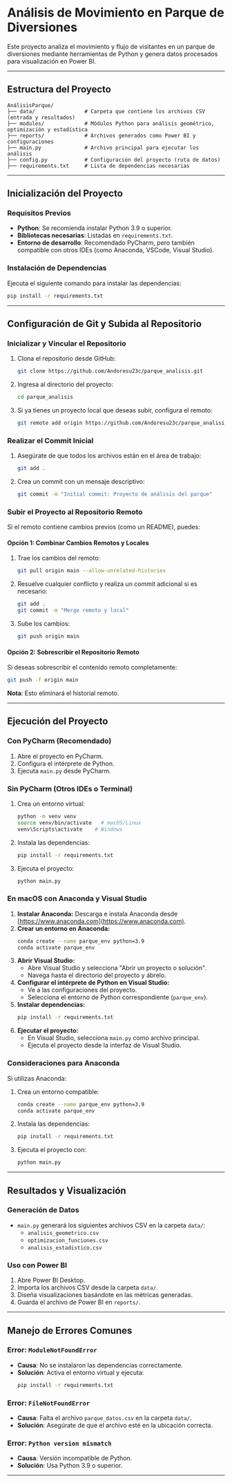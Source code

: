 # Análisis de Movimiento en Parque de Diversiones

Este proyecto analiza el movimiento y flujo de visitantes en un parque de diversiones mediante herramientas de Python y genera datos procesados para visualización en Power BI.

---

## Estructura del Proyecto

```
AnálisisParque/
├── data/                # Carpeta que contiene los archivos CSV (entrada y resultados)
├── modules/             # Módulos Python para análisis geométrico, optimización y estadística
├── reports/             # Archivos generados como Power BI y configuraciones
├── main.py              # Archivo principal para ejecutar los análisis
├── config.py            # Configuración del proyecto (ruta de datos)
├── requirements.txt     # Lista de dependencias necesarias
```

---

## Inicialización del Proyecto

### **Requisitos Previos**
- **Python**: Se recomienda instalar Python 3.9 o superior.
- **Bibliotecas necesarias**: Listadas en `requirements.txt`.
- **Entorno de desarrollo**: Recomendado PyCharm, pero también compatible con otros IDEs (como Anaconda, VSCode, Visual Studio).

### **Instalación de Dependencias**
Ejecuta el siguiente comando para instalar las dependencias:
```bash
pip install -r requirements.txt
```

---

## Configuración de Git y Subida al Repositorio

### **Inicializar y Vincular el Repositorio**
1. Clona el repositorio desde GitHub:
   ```bash
   git clone https://github.com/Andoresu23c/parque_analisis.git
   ```
2. Ingresa al directorio del proyecto:
   ```bash
   cd parque_analisis
   ```
3. Si ya tienes un proyecto local que deseas subir, configura el remoto:
   ```bash
   git remote add origin https://github.com/Andoresu23c/parque_analisis.git
   ```

### **Realizar el Commit Inicial**
1. Asegúrate de que todos los archivos están en el área de trabajo:
   ```bash
   git add .
   ```
2. Crea un commit con un mensaje descriptivo:
   ```bash
   git commit -m "Initial commit: Proyecto de análisis del parque"
   ```

### **Subir el Proyecto al Repositorio Remoto**
Si el remoto contiene cambios previos (como un README), puedes:

#### Opción 1: Combinar Cambios Remotos y Locales
1. Trae los cambios del remoto:
   ```bash
   git pull origin main --allow-unrelated-histories
   ```
2. Resuelve cualquier conflicto y realiza un commit adicional si es necesario:
   ```bash
   git add .
   git commit -m "Merge remoto y local"
   ```
3. Sube los cambios:
   ```bash
   git push origin main
   ```

#### Opción 2: Sobrescribir el Repositorio Remoto
Si deseas sobrescribir el contenido remoto completamente:
```bash
git push -f origin main
```
**Nota**: Esto eliminará el historial remoto.

---

## Ejecución del Proyecto

### **Con PyCharm (Recomendado)**
1. Abre el proyecto en PyCharm.
2. Configura el intérprete de Python.
3. Ejecuta `main.py` desde PyCharm.

### **Sin PyCharm (Otros IDEs o Terminal)**
1. Crea un entorno virtual:
   ```bash
   python -m venv venv
   source venv/bin/activate   # macOS/Linux
   venv\Scripts\activate    # Windows
   ```
2. Instala las dependencias:
   ```bash
   pip install -r requirements.txt
   ```
3. Ejecuta el proyecto:
   ```bash
   python main.py
   ```

### **En macOS con Anaconda y Visual Studio**
1. **Instalar Anaconda:** Descarga e instala Anaconda desde [https://www.anaconda.com](https://www.anaconda.com).
2. **Crear un entorno en Anaconda:**
   ```bash
   conda create --name parque_env python=3.9
   conda activate parque_env
   ```
3. **Abrir Visual Studio:**
   - Abre Visual Studio y selecciona "Abrir un proyecto o solución".
   - Navega hasta el directorio del proyecto y ábrelo.
4. **Configurar el intérprete de Python en Visual Studio:**
   - Ve a las configuraciones del proyecto.
   - Selecciona el entorno de Python correspondiente (`parque_env`).
5. **Instalar dependencias:**
   ```bash
   pip install -r requirements.txt
   ```
6. **Ejecutar el proyecto:**
   - En Visual Studio, selecciona `main.py` como archivo principal.
   - Ejecuta el proyecto desde la interfaz de Visual Studio.

### **Consideraciones para Anaconda**
Si utilizas Anaconda:
1. Crea un entorno compatible:
   ```bash
   conda create --name parque_env python=3.9
   conda activate parque_env
   ```
2. Instala las dependencias:
   ```bash
   pip install -r requirements.txt
   ```
3. Ejecuta el proyecto con:
   ```bash
   python main.py
   ```

---

## Resultados y Visualización

### **Generación de Datos**
- `main.py` generará los siguientes archivos CSV en la carpeta `data/`:
  - `analisis_geometrico.csv`
  - `optimizacion_funciones.csv`
  - `analisis_estadistico.csv`

### **Uso con Power BI**
1. Abre Power BI Desktop.
2. Importa los archivos CSV desde la carpeta `data/`.
3. Diseña visualizaciones basándote en las métricas generadas.
4. Guarda el archivo de Power BI en `reports/`.

---

## Manejo de Errores Comunes

### Error: `ModuleNotFoundError`
- **Causa**: No se instalaron las dependencias correctamente.
- **Solución**: Activa el entorno virtual y ejecuta:
  ```bash
  pip install -r requirements.txt
  ```

### Error: `FileNotFoundError`
- **Causa**: Falta el archivo `parque_datos.csv` en la carpeta `data/`.
- **Solución**: Asegúrate de que el archivo esté en la ubicación correcta.

### Error: `Python version mismatch`
- **Causa**: Versión incompatible de Python.
- **Solución**: Usa Python 3.9 o superior.

---